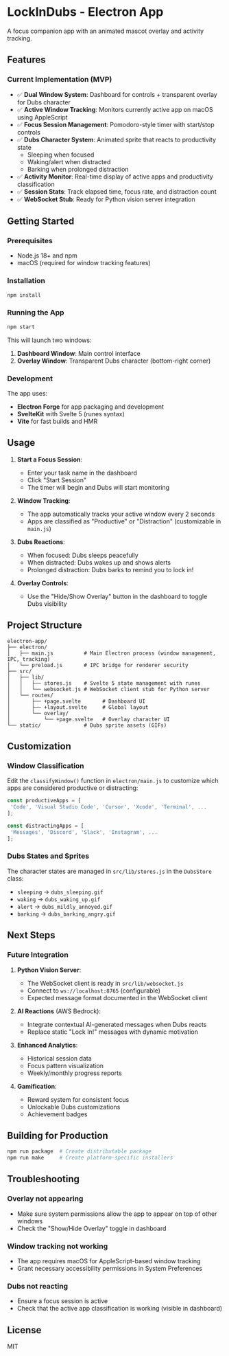 # LockInDubs - Electron App

A focus companion app with an animated mascot overlay and activity tracking.

## Features

### Current Implementation (MVP)

- ✅ **Dual Window System**: Dashboard for controls + transparent overlay for Dubs character
- ✅ **Active Window Tracking**: Monitors currently active app on macOS using AppleScript
- ✅ **Focus Session Management**: Pomodoro-style timer with start/stop controls
- ✅ **Dubs Character System**: Animated sprite that reacts to productivity state
  - Sleeping when focused
  - Waking/alert when distracted
  - Barking when prolonged distraction
- ✅ **Activity Monitor**: Real-time display of active apps and productivity classification
- ✅ **Session Stats**: Track elapsed time, focus rate, and distraction count
- ✅ **WebSocket Stub**: Ready for Python vision server integration

## Getting Started

### Prerequisites

- Node.js 18+ and npm
- macOS (required for window tracking features)

### Installation

```bash
npm install
```

### Running the App

```bash
npm start
```

This will launch two windows:

1. **Dashboard Window**: Main control interface
2. **Overlay Window**: Transparent Dubs character (bottom-right corner)

### Development

The app uses:

- **Electron Forge** for app packaging and development
- **SvelteKit** with Svelte 5 (runes syntax)
- **Vite** for fast builds and HMR

## Usage

1. **Start a Focus Session**:
   - Enter your task name in the dashboard
   - Click "Start Session"
   - The timer will begin and Dubs will start monitoring

2. **Window Tracking**:
   - The app automatically tracks your active window every 2 seconds
   - Apps are classified as "Productive" or "Distraction" (customizable in `main.js`)

3. **Dubs Reactions**:
   - When focused: Dubs sleeps peacefully
   - When distracted: Dubs wakes up and shows alerts
   - Prolonged distraction: Dubs barks to remind you to lock in!

4. **Overlay Controls**:
   - Use the "Hide/Show Overlay" button in the dashboard to toggle Dubs visibility

## Project Structure

```
electron-app/
├── electron/
│   ├── main.js          # Main Electron process (window management, IPC, tracking)
│   └── preload.js       # IPC bridge for renderer security
├── src/
│   ├── lib/
│   │   ├── stores.js    # Svelte 5 state management with runes
│   │   └── websocket.js # WebSocket client stub for Python server
│   └── routes/
│       ├── +page.svelte       # Dashboard UI
│       ├── +layout.svelte     # Global layout
│       └── overlay/
│           └── +page.svelte   # Overlay character UI
└── static/              # Dubs sprite assets (GIFs)
```

## Customization

### Window Classification

Edit the `classifyWindow()` function in `electron/main.js` to customize which apps are considered productive or distracting:

```javascript
const productiveApps = [
 'Code', 'Visual Studio Code', 'Cursor', 'Xcode', 'Terminal', ...
];

const distractingApps = [
 'Messages', 'Discord', 'Slack', 'Instagram', ...
];
```

### Dubs States and Sprites

The character states are managed in `src/lib/stores.js` in the `DubsStore` class:

- `sleeping` → `dubs_sleeping.gif`
- `waking` → `dubs_waking_up.gif`
- `alert` → `dubs_mildly_annoyed.gif`
- `barking` → `dubs_barking_angry.gif`

## Next Steps

### Future Integration

1. **Python Vision Server**:
   - The WebSocket client is ready in `src/lib/websocket.js`
   - Connect to `ws://localhost:8765` (configurable)
   - Expected message format documented in the WebSocket client

2. **AI Reactions** (AWS Bedrock):
   - Integrate contextual AI-generated messages when Dubs reacts
   - Replace static "Lock In!" messages with dynamic motivation

3. **Enhanced Analytics**:
   - Historical session data
   - Focus pattern visualization
   - Weekly/monthly progress reports

4. **Gamification**:
   - Reward system for consistent focus
   - Unlockable Dubs customizations
   - Achievement badges

## Building for Production

```bash
npm run package  # Create distributable package
npm run make     # Create platform-specific installers
```

## Troubleshooting

### Overlay not appearing

- Make sure system permissions allow the app to appear on top of other windows
- Check the "Show/Hide Overlay" toggle in dashboard

### Window tracking not working

- The app requires macOS for AppleScript-based window tracking
- Grant necessary accessibility permissions in System Preferences

### Dubs not reacting

- Ensure a focus session is active
- Check that the active app classification is working (visible in dashboard)

## License

MIT
